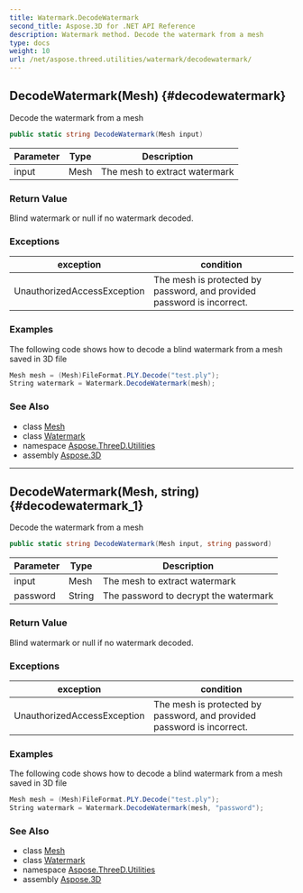 ```yaml
---
title: Watermark.DecodeWatermark
second_title: Aspose.3D for .NET API Reference
description: Watermark method. Decode the watermark from a mesh
type: docs
weight: 10
url: /net/aspose.threed.utilities/watermark/decodewatermark/
---
```

## DecodeWatermark(Mesh) {#decodewatermark}

Decode the watermark from a mesh

```csharp
public static string DecodeWatermark(Mesh input)
```

| Parameter | Type | Description |
| --- | --- | --- |
| input | Mesh | The mesh to extract watermark |

### Return Value

Blind watermark or null if no watermark decoded.

### Exceptions

| exception | condition |
| --- | --- |
| UnauthorizedAccessException | The mesh is protected by password, and provided password is incorrect. |

### Examples

The following code shows how to decode a blind watermark from a mesh saved in 3D file

```csharp
Mesh mesh = (Mesh)FileFormat.PLY.Decode("test.ply");
String watermark = Watermark.DecodeWatermark(mesh);
```

### See Also

* class [Mesh](../../../aspose.threed.entities/mesh/)
* class [Watermark](../)
* namespace [Aspose.ThreeD.Utilities](../../../aspose.threed.utilities/)
* assembly [Aspose.3D](../../../)

---

## DecodeWatermark(Mesh, string) {#decodewatermark_1}

Decode the watermark from a mesh

```csharp
public static string DecodeWatermark(Mesh input, string password)
```

| Parameter | Type | Description |
| --- | --- | --- |
| input | Mesh | The mesh to extract watermark |
| password | String | The password to decrypt the watermark |

### Return Value

Blind watermark or null if no watermark decoded.

### Exceptions

| exception | condition |
| --- | --- |
| UnauthorizedAccessException | The mesh is protected by password, and provided password is incorrect. |

### Examples

The following code shows how to decode a blind watermark from a mesh saved in 3D file

```csharp
Mesh mesh = (Mesh)FileFormat.PLY.Decode("test.ply");
String watermark = Watermark.DecodeWatermark(mesh, "password");
```

### See Also

* class [Mesh](../../../aspose.threed.entities/mesh/)
* class [Watermark](../)
* namespace [Aspose.ThreeD.Utilities](../../../aspose.threed.utilities/)
* assembly [Aspose.3D](../../../)


